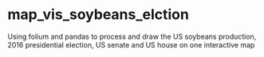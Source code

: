 # map_vis_soybeans_elction
Using folium and pandas to process and draw the US soybeans production, 2016 presidential election, US senate and US house on one interactive map
